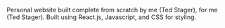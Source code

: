 Personal website built complete from scratch by me (Ted Stager), for me (Ted Stager). Built using React.js, Javascript, and CSS for styling.
